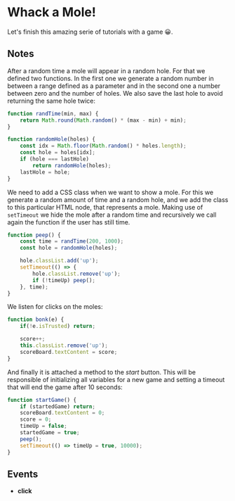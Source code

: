 # Whack a Mole!

Let's finish this amazing serie of tutorials with a game 😀.

## Notes

After a random time a mole will appear in a random hole. For that we defined
two functions. In the first one we generate a random number in between a range defined
as a parameter and in the second one a number between zero and the number of holes. We also
save the last hole to avoid returning the same hole twice:

```javascript
function randTime(min, max) {
	return Math.round(Math.random() * (max - min) + min);
}

function randomHole(holes) {
	const idx = Math.floor(Math.random() * holes.length);
	const hole = holes[idx];
	if (hole === lastHole)
		return randomHole(holes);
	lastHole = hole;
}		
```
We need to add a CSS class when we want to show a mole. For this we generate a random
amount of time and a random hole, and we add the class to this particular HTML node, that represents
a mole. Making use of `setTimeout` we hide the mole after a random time and recursively we call again 
the function if the user has still time.

```javascript
function peep() {
	const time = randTime(200, 1000);
	const hole = randomHole(holes);

	hole.classList.add('up');
	setTimeout(() => {
		hole.classList.remove('up');
		if (!timeUp) peep();
	}, time);
}
```

We listen for clicks on the moles:

```javascript
function bonk(e) {
	if(!e.isTrusted) return;

	score++;
	this.classList.remove('up');
	scoreBoard.textContent = score;
}
```

And finally it is attached a method to the *start* button. This will be responsible
of initializing all variables for a new game and setting a timeout that will end the game
after 10 seconds:

```javascript 
function startGame() {
	if (startedGame) return;
	scoreBoard.textContent = 0;
	score = 0;
	timeUp = false;
	startedGame = true;
	peep();
	setTimeout(() => timeUp = true, 10000);
}
```

## Events
* **click**
